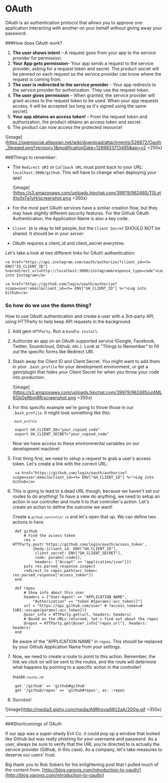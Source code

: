 # OAuth

OAuth is an authentication protocol that allows you to approve one application interacting with another on your behalf without giving away your password.

###How does OAuth work?

1. **The user shows intent** – A request goes from your app to the service provider for permission. 
2. **Your App gets permission**– Your app sends a request to the service provider, asking for a request token and secret. The product secret will be penned on each request so the service provider can know where the request is coming from.
3. **The user is redirected to the service provider** - Your app redirects to the service provider for authorization. They use the request token.
4. **The user gives permission** – When granted, the service provider will grant access to the request token to be used. When your app requests access, it will be accepted (so long as it's signed using the same secret).
5. **Your app obtains an access token!** – From the request token and authorization, the product obtains an access token and secret.
6. The product can now access the protected resource! 

![image](https://opensocial.atlassian.net/wiki/download/attachments/526872/Oauth_3legged.png?version=1&modificationDate=1289933713495&api=v2 =250x)

###Things to remember:

* The `Redirect URI` or `Callback URL` must point back to your URL: `localhost:3000/github`. This will have to change when deploying your app!

	![image](https://s3.amazonaws.com/uploads.hipchat.com/39979/962485/T0LotXto0sTg1vH/screenshot.png =350x)
* For the most part OAuth services have a similar creation flow, but they may have slightly different security features. For the Github OAuth Authentication, the Application Name is also a key code.
* `Client ID` is okay to tell people, but the `Client Secret` SHOULD NOT be shared. It should be in your *server*.
* OAuth requires a client_id and client_secret everytime.

Let's take a look at two different links for OAuth authentication:

	<a href="https://api.instagram.com/oauth/authorize/?client_id=<%= ENV["IG_CLIENT_ID"] %>&redirect_uri=http://localhost:3000/instagram&response_type=code">Log into Instagram</a>
	
	<a href="https://github.com/login/oauth/authorize?scope=user:email&client_id=<%= ENV["GH_CLIENT_ID"] %>">Log into Github</a>


### So how do we use the damn thing?

How to use OAuth authentication and create a user with a 3rd-party API, using HTTParty to help keep API requests in the background.

1. Add gem `HTTParty`. Run a `bundle install`.
2. Authorize an app on an OAuth supported service (Google, Facebook, Twitter, Soundcloud, Github, etc.). Look at "Things to Remember" to fill out the specific forms like Redirect URI.
3. Stash away the Client ID and Client Secret. You might want to add them in your `.bash_profile` for your development environment, or get a gem/plugin that hides your Client Secret for when you throw your code into production. 

	![image](https://s3.amazonaws.com/uploads.hipchat.com/39979/962485/uI4ML6GbGeRbmRR/screenshot.png =350x)

4. For this specific example we're going to throw those in our `.bash_profile`. It might look something like this:

	<small><i>`.bash_profile`</i></small>
	
		export GH_CLIENT_ID="your_copied_code"
		export GH_CLIENT_SECRET="your_copied_code"
		
	Now we have access to these environmental variables on our development machine!
5. First thing first, we need to setup a request to grab a user's access token. Let's create a link with the correct URL:

		<a href="https://github.com/login/oauth/authorize?scope=user:email&client_id=<%= ENV["GH_CLIENT_ID"] %>">Log into Github</a>
		
6. This is going to lead to a dead URL though, because we haven't set our routes to do anything! To have a view do anything, we need to setup an action in our controller and route it to that controller's action. Let's create an action to define the outcome we want!

	Create a <small><i>`github_controller.rb`</i></small> and let's open that up. We can define two actions in here:

		def github
			# Find the access token
			res = HTTParty.post('https://github.com/login/oauth/access_token',
				{body:{client_id: ENV["GH_CLIENT_ID"],
				 client_secret: ENV["GH_CLIENT_SECRET"],
				 code: params[:code]},
				 headers: {"Accept" => "application/json"}})
			puts res.parsed_response.inspect
			redirect_to repos_path(acc_token: res.parsed_response["access_token"])
		end
		
		def repos
			# Show info about this user
			headers = {"User-Agent" => "APPLICATION NAME",
				"Authorization" => "token #{params[:acc_token]}"}
			url = "https://api.github.com/user"	# ?access_token=#{URI::escape(params[:acc_token])}
			@user_info = HTTParty.get(url, headers: headers)
			# Based on the URLs returned, let's find out about the repos
			@repos = HTTParty.get(@user_info["repos_url"], headers: headers)
		end

	Be aware of the "APPLICATION NAME" in `repos`. This should be replaced by your Github Application Name from your settings. 

7. Now, we need to create a route to point to this action. Remember, the link we click on will be sent to the routes, and the route will determine what happens by pointing to a specific action in the controller!

	Inside <small><i>`routes.rb`</i></small>:
	
		get '/github' => 'github#github'
	  	get '/github/repos' => 'github#repos', as: :repos

8. Success!
	  	
![image](http://media3.giphy.com/media/A9RhsvsdWz2aA/200w.gif =350x)


****
###Shortcomings of OAuth

If our app was a super-shady Evil Co. it could pop up a window that looked like Github but was really phishing for your username and password.  As a user, always be sure to verify that the URL you’re directed to is actually the service provider (Github, in this case). As a company, let's take measures to deserve our users' trust.

Big thank you to Rob Sobers for his enlightening post that I pulled much of the content from. [http://blog.varonis.com/introduction-to-oauth/](http://blog.varonis.com/introduction-to-oauth/)